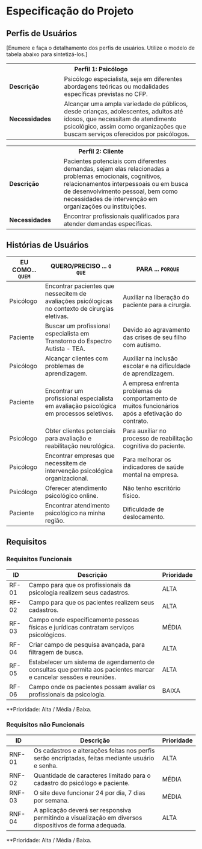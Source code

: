 # Especificação do Projeto

## Perfis de Usuários

[Enumere e faça o detalhamento dos perfis de usuários. Utilize o modelo de tabela abaixo para sintetizá-los.]

<table>
<tbody>
<tr align=center>
<th colspan="2">Perfil 1: Psicólogo </th>
</tr>
<tr>
<td width="150px"><b>Descrição</b></td>
<td width="600px"> Psicólogo especialista, seja em diferentes abordagens teóricas ou modalidades específicas previstas no CFP.
</td>
</tr>
<tr>
<td><b>Necessidades</b></td>
<td>
  Alcançar uma ampla variedade de públicos, desde crianças, adolescentes, adultos até idosos, que necessitam de atendimento psicológico, assim como organizações que buscam serviços oferecidos por psicólogos.
</td>
</tr>
</tbody>
</table>

<table>
<tbody>
<tr align=center>
<th colspan="2">Perfil 2: Cliente </th>
</tr>
<tr>
<td width="150px"><b>Descrição</b></td>
<td width="600px"> Pacientes potenciais com diferentes demandas, sejam elas relacionadas a problemas emocionais, cognitivos, relacionamentos interpessoais ou em busca de desenvolvimento pessoal, bem como necessidades de intervenção em organizações ou instituições.
</td>
</tr>
<tr>
<td><b>Necessidades</b></td>
<td>
Encontrar profissionais qualificados para atender demandas específicas.
</td>
</tr>
</tbody>
</table>


## Histórias de Usuários


|EU COMO... `QUEM`   | QUERO/PRECISO ... `O QUE` |PARA ... `PORQUE`                 |
|--------------------|---------------------------|----------------------------------|
| Psicólogo | Encontrar pacientes que nessecitem de avaliações psicólogicas no contexto de cirurgias eletivas. | Auxiliar na liberação do paciente para a cirurgia. |
| Paciente | Buscar um profissional especialista em Transtorno do Espectro Autista - TEA. | Devido ao agravamento das crises de seu filho com autismo. |
| Psicólogo | Alcançar clientes com problemas de aprendizagem. | Auxiliar na inclusão escolar e na dificuldade de aprendizagem. |
| Paciente | Encontrar um profissional especialista em avaliação psicológica em processos seletivos. | A empresa enfrenta problemas de comportamento de muitos funcionários após a efetivação do contrato. |
| Psicólogo | Obter clientes potenciais para avaliação e reabilitação neurológica. | Para auxiliar no processo de reabilitação cognitiva do paciente. |
| Psicólogo | Encontrar empresas que necessitem de intervenção psicológica organizacional. | Para melhorar os indicadores de saúde mental na empresa. |
| Psicólogo | Oferecer atendimento psicológico online. | Não tenho escritório físico. |
| Paciente | Encontrar atendimento psicológico na minha região. | Dificuldade de deslocamento. |

## Requisitos 

### Requisitos Funcionais


|ID    | Descrição                | Prioridade |
|-------|---------------------------------|----|
|RF-01| Campo para que os profissionais da psicologia realizem seus cadastros.   | ALTA | 
|RF-02| Campo para que os pacientes realizem seus cadastros.   | ALTA |
|RF-03| Campo onde especificamente pessoas físicas e jurídicas contratam serviços psicológicos.   | MÉDIA |
|RF-04| Criar campo de pesquisa avançada, para filtragem de busca.   | ALTA |
|RF-05| Estabelecer um sistema de agendamento de consultas que permita aos pacientes marcar e cancelar sessões e reuniões.   | ALTA |
|RF-06| Campo onde os pacientes possam avaliar os profissionais da psicologia.   | BAIXA |



**Prioridade: Alta / Média / Baixa. 

### Requisitos não Funcionais


|ID      | Descrição               | Prioridade |
|--------|-------------------------|----|
|RNF-01| Os cadastros e alterações feitas nos perfis serão encriptadas, feitas mediante usuário e senha.   | ALTA | 
|RNF-02| Quantidade de caracteres limitado para o cadastro do psicólogo e paciente.   | MÉDIA | 
|RNF-03| O site deve funcionar 24 por dia, 7 dias por semana.   | MÉDIA | 
|RNF-04| A aplicação deverá ser responsiva permitindo a visualização em diversos dispositivos de forma adequada.   | ALTA | 

**Prioridade: Alta / Média / Baixa. 

